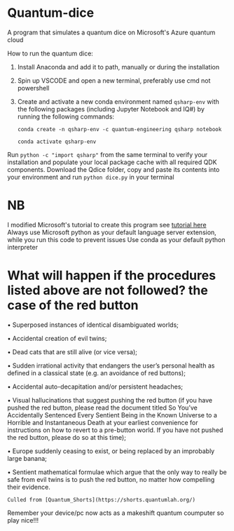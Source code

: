 # Quantum-dice
A program that simulates a quantum dice on Microsoft's Azure quantum cloud

How to run the quantum dice:
1. Install Anaconda and add it to path, manually or during the installation
2. Spin up VSCODE and open a new terminal, preferably use cmd not powershell
3. Create and activate a new conda environment named ```qsharp-env``` with the following packages (including Jupyter Notebook and IQ#) by running the following commands:

    ```conda create -n qsharp-env -c quantum-engineering qsharp notebook```
    
    ```conda activate qsharp-env```
    
Run ```python -c "import qsharp"``` from the same terminal to verify your installation and populate your local package cache with all required QDK components.
Download the Qdice folder, copy and paste its contents into your environment and run ```python dice.py``` in your terminal

# NB
I modified Microsoft's tutorial to create this program see [tutorial here](https://docs.microsoft.com/en-us/quantum/tutorials/quantum-random-number-generator?tabs=tabid-python)
Always use Microsoft python as your default language server extension, while you run this code to prevent issues
Use conda as your default python interpreter

# What will happen if the procedures listed above are not followed? the case of the red button
• Superposed instances of identical disambiguated worlds;

• Accidental creation of evil twins;

• Dead cats that are still alive   (or vice versa);

• Sudden irrational activity that endangers the user’s personal health as defined in a classical state (e.g. an   avoidance of red buttons);

• Accidental auto-decapitation and/or persistent headaches;

• Visual hallucinations that suggest pushing the red button (if you have pushed the red button, please read the document titled So You’ve Accidentally Sentenced Every Sentient Being in the Known Universe to a Horrible and Instantaneous Death at your earliest convenience for instructions on how to revert to a pre-button world. If you have not pushed the red button, please do so at this time);

• Europe suddenly ceasing to exist, or being replaced by an improbably large banana; 

• Sentient mathematical formulae which argue that the only way to really be safe from evil twins is to push the red button, no matter how compelling their evidence.

    Culled from [Quantum_Shorts](https://shorts.quantumlah.org/)
    
 Remember your device/pc now acts as a makeshift quantum coumputer so play nice!!!
